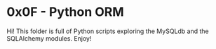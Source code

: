 # 0x0F - Python ORM
Hi! This folder is full of Python scripts exploring the MySQLdb and the SQLAlchemy modules. Enjoy!
